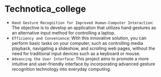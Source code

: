 # Technotica_college

- `Hand Gesture Recognition for Improved Human-Computer Interaction`: The objective is to
develop an application that utilizes hand gestures as an alternative input method for controlling a
laptop.
- `Efficiency and Convenience`: With this innovative solution, you can perform basic tasks on your
computer, such as controlling media playback, navigating a slideshow, and scrolling web pages,
without the need for traditional input devices such as a keyboard or mouse.
- `Advancing the User Interface`: This project aims to promote a more intuitive and user-friendly
interface by incorporating advanced gesture recognition technology into everyday computing.

